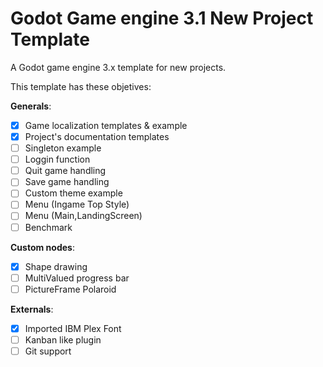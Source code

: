 # Godot Game engine 3.1 New Project Template

A Godot game engine 3.x template for new projects.

This template has these objetives:

**Generals**:

- [x] Game localization templates & example
- [x] Project's documentation templates
- [ ] Singleton example
- [ ] Loggin function
- [ ] Quit game handling
- [ ] Save game handling
- [ ] Custom theme example
- [ ] Menu (Ingame Top Style)
- [ ] Menu (Main,LandingScreen)
- [ ] Benchmark
  
**Custom nodes**:

- [x] Shape drawing
- [ ] MultiValued progress bar
- [ ] PictureFrame Polaroid

**Externals**:

- [x] Imported IBM Plex Font
- [ ] Kanban like plugin
- [ ] Git support
